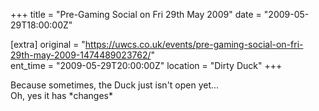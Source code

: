 +++
title = "Pre-Gaming Social on Fri 29th May 2009"
date = "2009-05-29T18:00:00Z"

[extra]
original = "https://uwcs.co.uk/events/pre-gaming-social-on-fri-29th-may-2009-1474489023762/"    
ent_time = "2009-05-29T20:00:00Z"
location = "Dirty Duck"
+++

Because sometimes, the Duck just isn't open yet...  
Oh, yes it has \*changes\*

